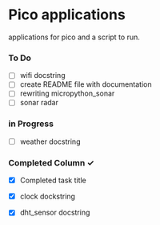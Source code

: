 # Pico applications
applications for pico and a script to run.

### To Do

- [ ] wifi docstring  
- [ ] create README file with documentation  
- [ ] rewriting micropython_sonar  
- [ ] sonar radar  

### in Progress

- [ ] weather docstring  

### Completed Column ✓

- [x] Completed task title  
- [x] clock dockstring  
- [x] dht_sensor docstring  

